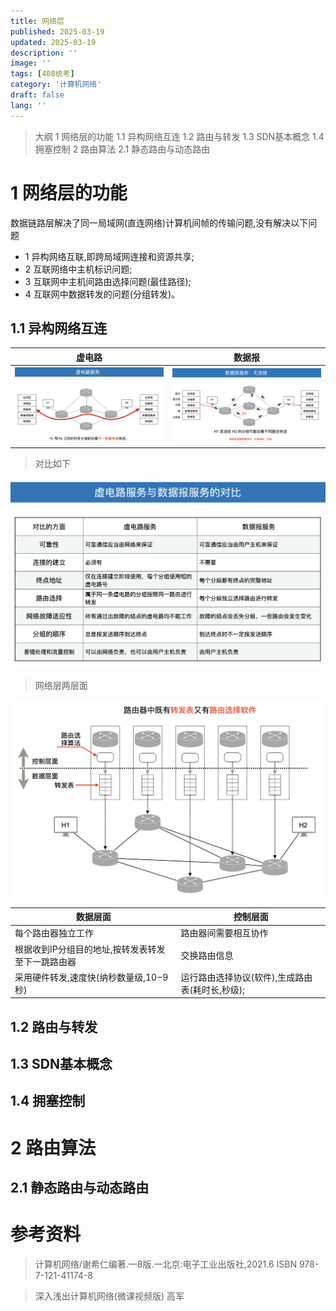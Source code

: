```yaml
---
title: 网络层
published: 2025-03-19
updated: 2025-03-19
description: ''
image: ''
tags: [408统考]
category: '计算机网络'
draft: false 
lang: ''
---
```


> 大纲
> 1 网络层的功能 1.1 异构网络互连 1.2 路由与转发 1.3 SDN基本概念 1.4 拥塞控制
> 2 路由算法 2.1 静态路由与动态路由

# 1 网络层的功能

数据链路层解决了同一局域网(直连网络)计算机间帧的传输问题,没有解决以下问题

+ 1 异构网络互联,即跨局域网连接和资源共享; 
+ 2 互联网络中主机标识问题;
+ 3 互联网中主机间路由选择问题(最佳路径);
+ 4 互联网中数据转发的问题(分组转发)。


## 1.1 异构网络互连

|  虚电路   |   数据报   |
| ---- | ---- |
|  <img src="https://raw.githubusercontent.com/MRchenyuheng/Blog_Pic_Bed/main/OS/20250319220642031.png"/>    | <img src="https://raw.githubusercontent.com/MRchenyuheng/Blog_Pic_Bed/main/OS/20250319220710355.png"/>      |

> 对比如下

<img src="https://raw.githubusercontent.com/MRchenyuheng/Blog_Pic_Bed/main/OS/20250319215944539.png"/>

> 网络层两层面

<img src="https://raw.githubusercontent.com/MRchenyuheng/Blog_Pic_Bed/main/OS/20250319220905229.png"/>

|  数据层面   |   控制层面   |
| ---- | ---- |
| 每个路由器独立工作                            |   路由器间需要相互协作   |
| 根据收到IP分组目的地址,按转发表转发至下一跳路由器  |  交换路由信息           |
| 采用硬件转发,速度快(纳秒数量级,10−9秒)          |    运行路由选择协议(软件),生成路由表(耗时⻓,秒级);    |


## 1.2 路由与转发

## 1.3 SDN基本概念

## 1.4 拥塞控制

# 2 路由算法

## 2.1 静态路由与动态路由


# 参考资料

> 计算机网络/谢希仁编著.—8版.一北京:电子工业出版社,2021.6 ISBN 978-7-121-41174-8

> 深入浅出计算机网络(微课视频版) 高军